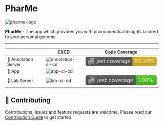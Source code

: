 # PharMe

<img width="150" alt="pharme-logo" src="https://user-images.githubusercontent.com/38653851/158404648-906d5741-66f1-4a90-be1a-4cea92631b90.png">

**PharMe** - The app which provides you with pharmaceutical insights tailored to your personal genome

---

|                      | CI/CD                                                                                                    | Code Coverage                                                                 |
| -------------------- | -------------------------------------------------------------------------------------------------------- | ----------------------------------------------------------------------------- |
| 📝 Annotation Server | ![annotation-ci-cd](https://github.com/hpi-dhc/PharMe/actions/workflows/annotation-server.yml/badge.svg) | ![annotation-server](./badges/annotation-server/coverage-jest%20coverage.svg) |
| 📱 App               | ![app-ci-cd](https://github.com/hpi-dhc/PharMe/actions/workflows/app.yml/badge.svg)                      |                                                                               |
| 🧪 Lab Server        | ![lab-ci-cd](https://github.com/hpi-dhc/PharMe/actions/workflows/lab-server.yml/badge.svg)               | ![lab-jest](./badges/lab-server/coverage-jest%20coverage.svg)                 |

## 🤝 Contributing

Contributions, issues and feature requests are welcome. Please read our [Contribution Guide](CONTRIBUTING.md) to get started.
